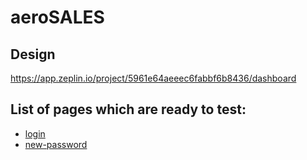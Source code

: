 # aeroSALES

## Design
https://app.zeplin.io/project/5961e64aeeec6fabbf6b8436/dashboard

## List of pages which are ready to test:

- <a href="https://dmtrglvk.github.io/aerosales/login.html">login</a>
- <a href="https://dmtrglvk.github.io/aerosales/new-password.html">new-password</a>
